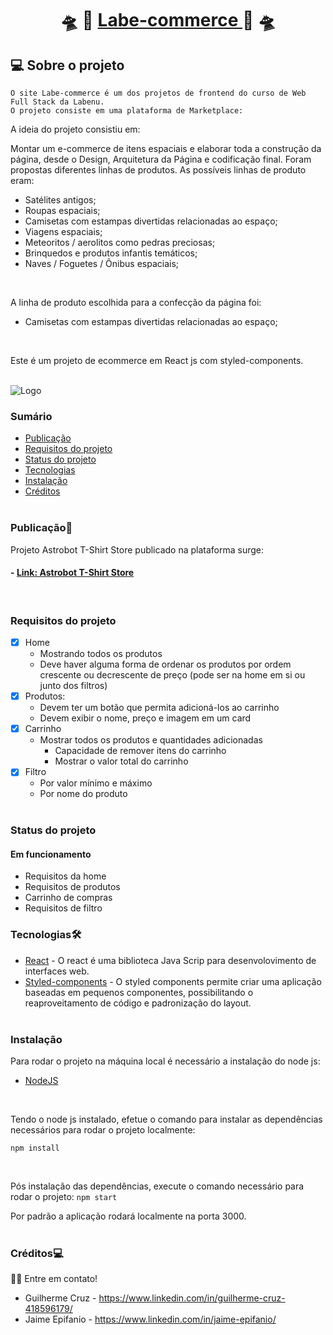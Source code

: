 <h1 align="center">
    🛸 🛒 <a href="#" alt="site do projeto" target="_blank"> Labe-commerce </a> 🛒 🛸
</h1>

## 💻 Sobre o projeto

    O site Labe-commerce é um dos projetos de frontend do curso de Web Full Stack da Labenu.
    O projeto consiste em uma plataforma de Marketplace:

A ideia do projeto consistiu em:

Montar um e-commerce de itens espaciais e elaborar toda a construção da página, desde o Design, Arquitetura da Página e codificação final. Foram propostas diferentes linhas de produtos. As possíveis linhas de produto eram:
- Satélites antigos;
- Roupas espaciais;
- Camisetas com estampas divertidas relacionadas ao espaço;
- Viagens espaciais;
- Meteoritos / aerolitos como pedras preciosas;
- Brinquedos e produtos infantis temáticos;
- Naves / Foguetes / Ônibus espaciais;
<br/>

A linha de produto escolhida para a confecção da página foi: 
- Camisetas com estampas divertidas relacionadas ao espaço;
<br/>

Este é um projeto de ecommerce em React js com styled-components.
<br/><br/>


![Logo](https://user-images.githubusercontent.com/77126556/161439943-a419ecb0-ad3d-476c-9976-b4da7fce995c.png)




### Sumário

  - [Publicação](#publicação)
  - [Requisitos do projeto](#requisitos-do-projeto)
  - [Status do projeto](#status-do-projeto)
  - [Tecnologias](#tecnologias)  
  - [Instalação](#instalação)
  - [Créditos](#créditos)
<br/><br/>

### Publicação🎨

Projeto Astrobot T-Shirt Store publicado na plataforma surge:

#### - [Link: Astrobot T-Shirt Store](http://abandoned-cave.surge.sh/)
<br/>

### Requisitos do projeto

- [X] Home
    - Mostrando todos os produtos
    - Deve haver alguma forma de ordenar os produtos por ordem crescente ou decrescente de preço (pode ser na home em si ou junto dos filtros)
- [X] Produtos:
    - Devem ter um botão que permita adicioná-los ao carrinho
    - Devem exibir o nome, preço e imagem em um card
- [x] Carrinho
    - Mostrar todos os produtos e quantidades adicionadas
      - Capacidade de remover itens do carrinho
      - Mostrar o valor total do carrinho
- [X] Filtro
    - Por valor mínimo e máximo
    - Por nome do produto
<br/><br/>

### Status do projeto

#### Em funcionamento
- Requisitos da home
- Requisitos de produtos
- Carrinho de compras 
- Requisitos de filtro

### Tecnologias🛠

  - [React](https://pt-br.reactjs.org/)  - O react é uma biblioteca Java Scrip para desenvolovimento de interfaces web.
  - [Styled-components](https://styled-components.com/) - O styled components permite criar uma aplicação baseadas em pequenos componentes, possibilitando o reaproveitamento de código e padronização do layout.
  <br/><br/>

### Instalação

Para rodar o projeto na máquina local é necessário a instalação do node js:
- [NodeJS](https://nodejs.org/en/download/)
<br/>

Tendo o node js instalado, efetue o comando para instalar as dependências necessários para rodar o projeto localmente:
```
npm install 
```
<br/>

Pós instalação das dependências, execute o comando necessário para rodar o projeto:
`npm start`
<br/>

Por padrão a aplicação rodará localmente na porta 3000.
<br/><br/>

### Créditos💻
 👋🏽 Entre em contato!
 <br/>
* Guilherme Cruz - https://www.linkedin.com/in/guilherme-cruz-418596179/
* Jaime Epifanio - https://www.linkedin.com/in/jaime-epifanio/
